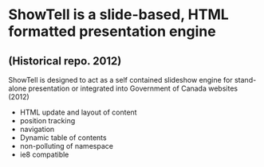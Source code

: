 # ShowTell is a slide-based, HTML formatted presentation engine

## (Historical repo. 2012)

ShowTell is designed to act as a self contained slideshow engine for stand-alone presentation or integrated into Government of Canada websites (2012)
- HTML update and layout of content
- position tracking
- navigation
- Dynamic table of contents
- non-polluting of namespace
- ie8 compatible
